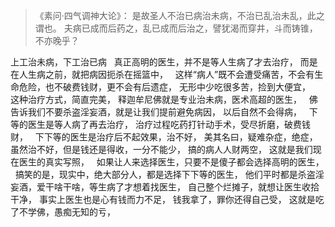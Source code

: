 > 《素问·四气调神大论》：
> 是故圣人不治已病治未病，不治已乱治未乱，此之谓也。
> 夫病已成而后药之，乱已成而后治之，譬犹渴而穿井，斗而铸锥，不亦晚乎？

上工治未病，下工治已病
&nbsp;
真正高明的医生，并不是等人生病了才去治疗，
而是在人生病之前，就把病因扼杀在摇篮中，
&nbsp;
这样“病人”既不会遭受痛苦，不会有生命危险，也不破费钱财，更不会有后遗症，
无形中少吃很多苦，捡到大便宜，
&nbsp;
这种治疗方式，简直完美，
释迦牟尼佛就是专业治未病，医术高超的医生，
&nbsp;
佛告诉我们不要杀盗淫妄酒，就是让我们提前避免病因，
以后自然不会得病，
&nbsp;
下等的医生是等人病了再去治疗，
治疗过程吃药打针动手术，受尽折磨，破费钱财，
&nbsp;
下下等的医生是治疗后不起效果，治不好，
美其名曰，疑难杂症，绝症，
虽然治不好，但是钱还是得收，一分不能少，
搞的病人人财两空，
这就是我们现在医生的真实写照，
&nbsp;
如果让人来选择医生，只要不是傻子都会选择高明的医生，
&nbsp;
搞笑的是，现实中，绝大部分人，都是选择下下等的医生，
他们平时都是杀盗淫妄酒，爱干啥干啥，等生病了才想着找医生，
自己整个烂摊子，就想让医生收拾干净，
事实上医生也是心有钱而力不足，
钱我拿了，罪你还得自己受，
这就是吃了不学佛，愚痴无知的亏，
&nbsp;


